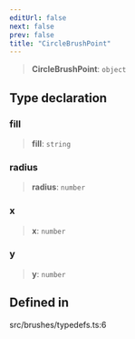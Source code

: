 ```yaml
---
editUrl: false
next: false
prev: false
title: "CircleBrushPoint"
---
```


> **CircleBrushPoint**: `object`

## Type declaration

### fill

> **fill**: `string`

### radius

> **radius**: `number`

### x

> **x**: `number`

### y

> **y**: `number`

## Defined in

src/brushes/typedefs.ts:6
